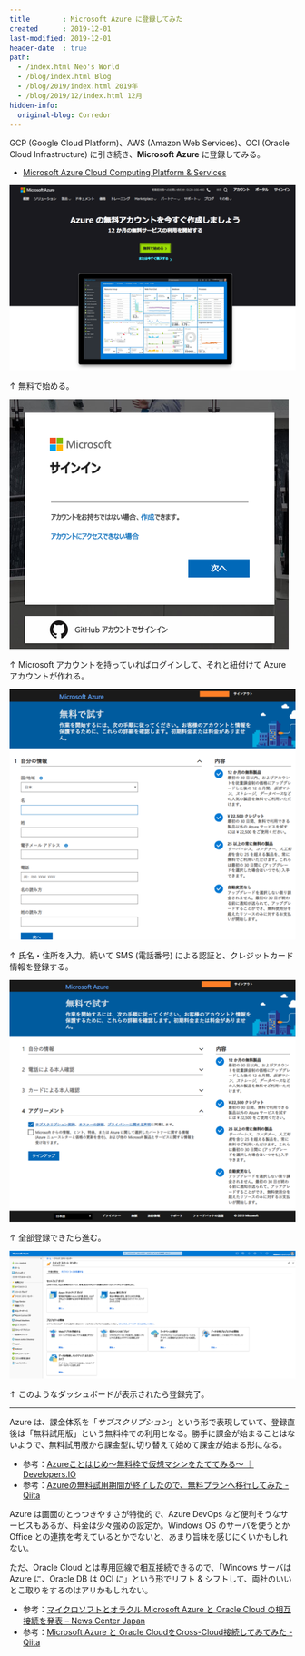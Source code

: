 ```yaml
---
title        : Microsoft Azure に登録してみた
created      : 2019-12-01
last-modified: 2019-12-01
header-date  : true
path:
  - /index.html Neo's World
  - /blog/index.html Blog
  - /blog/2019/index.html 2019年
  - /blog/2019/12/index.html 12月
hidden-info:
  original-blog: Corredor
---
```


GCP (Google Cloud Platform)、AWS (Amazon Web Services)、OCI (Oracle Cloud Infrastructure) に引き続き、**Microsoft Azure** に登録してみる。

- [Microsoft Azure Cloud Computing Platform & Services](https://azure.microsoft.com/ja-jp/)

![無料で始める](01-01-05.png)

↑ 無料で始める。

![サインイン](01-01-01.png)

↑ Microsoft アカウントを持っていればログインして、それと紐付けて Azure アカウントが作れる。

![自分の情報](01-01-02.png)

↑ 氏名・住所を入力。続いて SMS (電話番号) による認証と、クレジットカード情報を登録する。

![進む](01-01-03.png)

↑ 全部登録できたら進む。

![ダッシュボードが開く](01-01-04.png)

↑ このようなダッシュボードが表示されたら登録完了。

---

Azure は、課金体系を「*サブスクリプション*」という形で表現していて、登録直後は「無料試用版」という無料枠での利用となる。勝手に課金が始まることはないようで、無料試用版から課金型に切り替えて始めて課金が始まる形になる。

- 参考：[Azureことはじめ〜無料枠で仮想マシンをたててみる〜 ｜ Developers.IO](https://dev.classmethod.jp/etc/azure-first-vm/)
- 参考：[Azureの無料試用期間が終了したので、無料プランへ移行してみた - Qiita](https://qiita.com/hoshimado/items/3b10a2879d4a6212d320)

Azure は画面のとっつきやすさが特徴的で、Azure DevOps など便利そうなサービスもあるが、料金は少々強めの設定か。Windows OS のサーバを使うとか Office との連携を考えているとかでないと、あまり旨味を感じにくいかもしれない。

ただ、Oracle Cloud とは専用回線で相互接続できるので、「Windows サーバは Azure に、Oracle DB は OCI に」という形でリフト & シフトして、両社のいいとこ取りをするのはアリかもしれない。

- 参考：[マイクロソフトとオラクル Microsoft Azure と Oracle Cloud の相互接続を発表 – News Center Japan](https://news.microsoft.com/ja-jp/2019/06/10/190610-microsoft-and-oracle-to-interconnect-microsoft-azure-and-oracle-cloud/)
- 参考：[Microsoft Azure と Oracle CloudをCross-Cloud接続してみてみた - Qiita](https://qiita.com/shirok/items/8a6aa561daa6789fa012)
